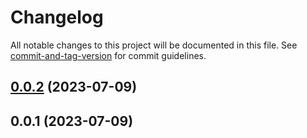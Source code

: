# Changelog

All notable changes to this project will be documented in this file. See [commit-and-tag-version](https://github.com/absolute-version/commit-and-tag-version) for commit guidelines.

## [0.0.2](https://github.com/bisquit/vscode-auto-colorize/compare/v0.0.1...v0.0.2) (2023-07-09)

## 0.0.1 (2023-07-09)
